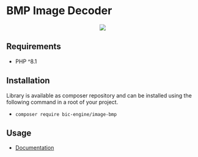 # BMP Image Decoder

<p align="center">
    <a href="https://github.com/BicEngine/ImageBmp/actions"><img src="https://github.com/BicEngine/ImageBmp/workflows/build/badge.svg"></a>
</p>

## Requirements

- PHP ^8.1

## Installation

Library is available as composer repository and can be installed using the
following command in a root of your project.

- `composer require bic-engine/image-bmp`

## Usage

- [Documentation](https://bic-engine.nesk.me)

